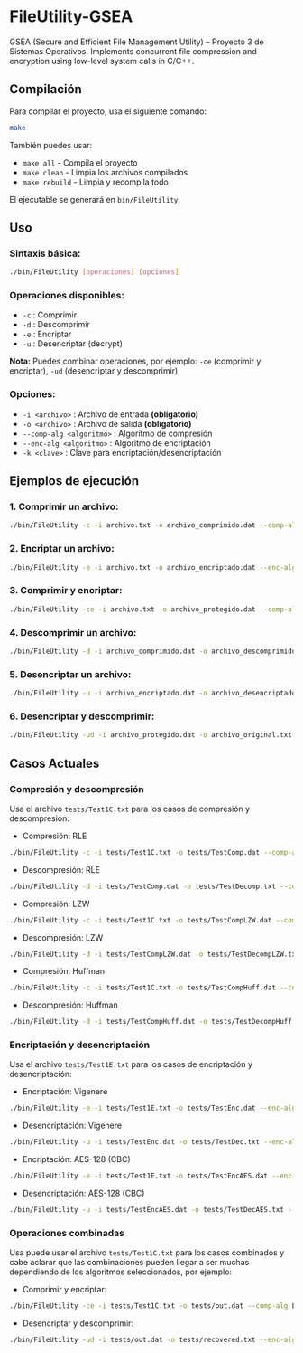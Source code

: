 # FileUtility-GSEA
GSEA (Secure and Efficient File Management Utility) – Proyecto 3 de Sistemas Operativos. Implements concurrent file compression and encryption using low-level system calls in C/C++.

## Compilación

Para compilar el proyecto, usa el siguiente comando:

```bash
make
```

También puedes usar:
- `make all` - Compila el proyecto
- `make clean` - Limpia los archivos compilados
- `make rebuild` - Limpia y recompila todo

El ejecutable se generará en `bin/FileUtility`.

## Uso

### Sintaxis básica:
```bash
./bin/FileUtility [operaciones] [opciones]
```

### Operaciones disponibles:
- `-c` : Comprimir
- `-d` : Descomprimir
- `-e` : Encriptar
- `-u` : Desencriptar (decrypt)

**Nota:** Puedes combinar operaciones, por ejemplo: `-ce` (comprimir y encriptar), `-ud` (desencriptar y descomprimir)

### Opciones:
- `-i <archivo>` : Archivo de entrada **(obligatorio)**
- `-o <archivo>` : Archivo de salida **(obligatorio)**
- `--comp-alg <algoritmo>` : Algoritmo de compresión
- `--enc-alg <algoritmo>` : Algoritmo de encriptación
- `-k <clave>` : Clave para encriptación/desencriptación

## Ejemplos de ejecución

### 1. Comprimir un archivo:
```bash
./bin/FileUtility -c -i archivo.txt -o archivo_comprimido.dat --comp-alg <algoritmo>
```

### 2. Encriptar un archivo:
```bash
./bin/FileUtility -e -i archivo.txt -o archivo_encriptado.dat --enc-alg <algoritmo> -k miClave123
```

### 3. Comprimir y encriptar:
```bash
./bin/FileUtility -ce -i archivo.txt -o archivo_protegido.dat --comp-alg <algoritmo> --enc-alg <algoritmo> -k miClave123
```

### 4. Descomprimir un archivo:
```bash
./bin/FileUtility -d -i archivo_comprimido.dat -o archivo_descomprimido.txt --comp-alg <algoritmo>
```

### 5. Desencriptar un archivo:
```bash
./bin/FileUtility -u -i archivo_encriptado.dat -o archivo_desencriptado.txt --enc-alg <algoritmo> -k miClave123
```

### 6. Desencriptar y descomprimir:
```bash
./bin/FileUtility -ud -i archivo_protegido.dat -o archivo_original.txt --comp-alg <algoritmo> --enc-alg <algoritmo> -k miClave123
```

## Casos Actuales

### Compresión y descompresión
Usa el archivo `tests/Test1C.txt` para los casos de compresión y descompresión:

- Compresión: RLE
```bash
./bin/FileUtility -c -i tests/Test1C.txt -o tests/TestComp.dat --comp-alg RLE
```

- Descompresión: RLE
```bash
./bin/FileUtility -d -i tests/TestComp.dat -o tests/TestDecomp.txt --comp-alg RLE
```

- Compresión: LZW
```bash
./bin/FileUtility -c -i tests/Test1C.txt -o tests/TestCompLZW.dat --comp-alg LZW
```

- Descompresión: LZW
```bash
./bin/FileUtility -d -i tests/TestCompLZW.dat -o tests/TestDecompLZW.txt --comp-alg LZW
```

- Compresión: Huffman
```bash
./bin/FileUtility -c -i tests/Test1C.txt -o tests/TestCompHuff.dat --comp-alg Huff
```

- Descompresión: Huffman
```bash
./bin/FileUtility -d -i tests/TestCompHuff.dat -o tests/TestDecompHuff.txt --comp-alg Huff
```

### Encriptación y desencriptación
Usa el archivo `tests/Test1E.txt` para los casos de encriptación y desencriptación:

- Encriptación: Vigenere
```bash
./bin/FileUtility -e -i tests/Test1E.txt -o tests/TestEnc.dat --enc-alg VIG -k MiClave
```

- Desencriptación: Vigenere
```bash
./bin/FileUtility -u -i tests/TestEnc.dat -o tests/TestDec.txt --enc-alg VIG -k MiClave
```

- Encriptación: AES-128 (CBC)
```bash
./bin/FileUtility -e -i tests/Test1E.txt -o tests/TestEncAES.dat --enc-alg AES -k MiClave
```

- Desencriptación: AES-128 (CBC)
```bash
./bin/FileUtility -u -i tests/TestEncAES.dat -o tests/TestDecAES.txt --enc-alg AES -k MiClave
```

### Operaciones combinadas
Usa puede usar el archivo `tests/Test1C.txt` para los casos combinados y cabe aclarar que las combinaciones pueden llegar a ser muchas dependiendo de los algoritmos seleccionados, por ejemplo:

- Comprimir y encriptar:
```bash
./bin/FileUtility -ce -i tests/Test1C.txt -o tests/out.dat --comp-alg LZW --enc-alg AES128 -k MiClave
```

- Desencriptar y descomprimir:
```bash
./bin/FileUtility -ud -i tests/out.dat -o tests/recovered.txt --enc-alg AES128 --comp-alg LZW -k MiClave
```